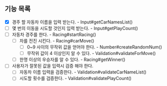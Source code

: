 ## 기능 목록

- [x] 경주 할 자동차 이름을 입력 받는다. - Input#getCarNamesList()
- [ ] 몇 번의 이동을 시도할 것인지 입력 받는다. - Input#getPlayCount()
- [ ] 자동차 경주를 한다. - Racing#startRacing()
  - [ ] 차를 전진 시킨다. - Racing#carMove()
    - [ ] 0~9 사이의 무작위 값을 얻어야 한다. - Number#createRandomNum()
    - [ ] 무작위 값이 4 이상인지 알 수 있다. - Validation#validateForMove()
  - [ ] 한명 이상의 우승자를 알 수 있다. - Racing#getWinner()
- [ ] 사용자가 잘못된 값을 입력시 검증 해야 한다.
  - [ ] 자동차 이름 입력을 검증한다. - Validation#validateCarNameList()
  - [ ] 시도할 횟수를 검증한다. - Validation#validatePlayCount()
